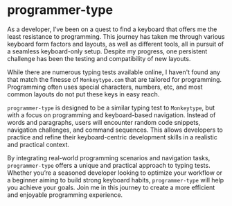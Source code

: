 # programmer-type

As a developer, I’ve been on a quest to find a keyboard that offers me the least resistance to programming. This journey
has taken me through various keyboard form factors and layouts, as well as different tools, all in pursuit of a seamless
keyboard-only setup. Despite my progress, one persistent challenge has been the testing and compatibility of new
layouts.

While there are numerous typing tests available online, I haven't found any that match the finesse of `Monkeytype.com`
that are tailored for programming. Programming often uses special characters, numbers, etc, and most common layouts do
not put these keys in easy reach.

`programmer-type` is designed to be a similar typing test to `Monkeytype`, but with a focus on programming and
keyboard-based navigation. Instead of words and paragraphs, users will encounter random code snippets, navigation
challenges, and command sequences. This allows developers to practice and refine their keyboard-centric development
skills in a realistic and practical context.

By integrating real-world programming scenarios and navigation tasks, `programmer-type` offers a unique and practical
approach to typing tests. Whether you’re a seasoned developer looking to optimize your workflow or a beginner aiming to
build strong keyboard habits, `programmer-type` will help you achieve your goals. Join me in this journey to create a
more efficient and enjoyable programming experience.
